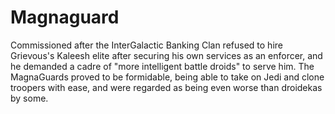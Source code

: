 # Magnaguard

Commissioned after the InterGalactic Banking Clan refused to hire Grievous's Kaleesh elite after securing his own services as an enforcer, and he demanded a cadre of "more intelligent battle droids" to serve him. The MagnaGuards proved to be formidable, being able to take on Jedi and clone troopers with ease, and were regarded as being even worse than droidekas by some. 